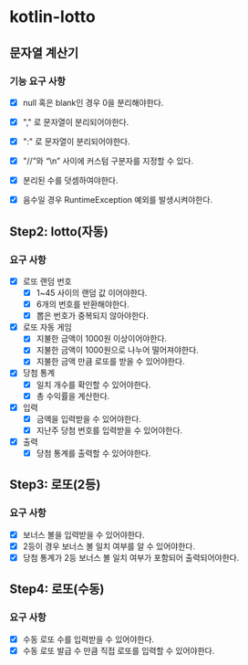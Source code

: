 # kotlin-lotto

## 문자열 계산기

### 기능 요구 사항

- [x] null 혹은 blank인 경우 0을 분리해야한다. 
- [x] "," 로 문자열이 분리되어야한다.
- [x] ":" 로 문자열이 분리되어야한다.
- [x] "//”와 “\n” 사이에 커스텀 구분자를 지정할 수 있다.
- [x] 분리된 수를 덧셈하여야한다.
- [x] 음수일 경우 RuntimeException 예외를 발생시켜야한다.


## Step2: lotto(자동)

### 요구 사항

- [x] 로또 랜덤 번호
  - [x] 1~45 사이의 랜덤 값 이어야한다.
  - [x] 6개의 번호를 반환해야한다.
  - [x] 뽑은 번호가 중복되지 않아야한다.
- [x] 로또 자동 게임
  - [x] 지불한 금액이 1000원 이상이어야한다.
  - [x] 지불한 금액이 1000원으로 나누어 떨어져야한다.
  - [x] 지불한 금액 만큼 로또를 받을 수 있어야한다.
- [x] 당첨 통계
  - [x] 일치 개수를 확인할 수 있어야한다.
  - [x] 총 수익률을 계산한다.
- [x] 입력
  - [x] 금액을 입력받을 수 있어야한다.
  - [x] 지난주 당첨 번호를 입력받을 수 있어야한다.
- [x] 출력
  - [x] 당첨 통계를 출력할 수 있어야한다.

## Step3: 로또(2등)

### 요구 사항

- [x] 보너스 볼을 입력받을 수 있어야한다.
- [x] 2등이 경우 보너스 볼 일치 여부를 알 수 있어야한다.
- [x] 당첨 통계가 2등 보너스 볼 일치 여부가 포함되어 출력되어야한다.

## Step4: 로또(수동)

### 요구 사항

- [x] 수동 로또 수를 입력받을 수 있어야한다.
- [x] 수동 로또 발급 수 만큼 직접 로또를 입력할 수 있어야한다.
